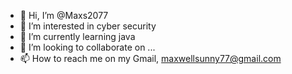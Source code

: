 - 👋 Hi, I’m @Maxs2077
- 👀 I’m interested in cyber security
- 🌱 I’m currently learning java 
- 💞️ I’m looking to collaborate on ...
- 📫 How to reach me on my Gmail, maxwellsunny77@gmail.com

<!---
Maxs2077/Maxs2077 is a ✨ special ✨ repository because its `README.md` (this file) appears on your GitHub profile.
You can click the Preview link to take a look at your changes.
--->
